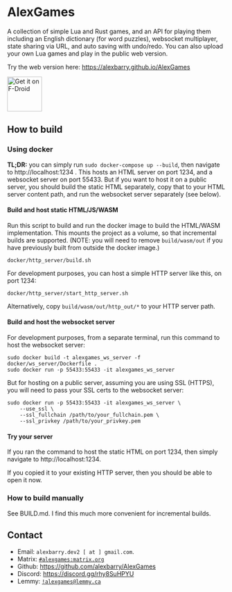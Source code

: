# AlexGames

A collection of simple Lua and Rust games, and an API for playing them including an English dictionary (for word puzzles), websocket multiplayer, state sharing via URL, and auto saving with undo/redo. You can also upload your own Lua games and play in the public web version.

Try the web version here: https://alexbarry.github.io/AlexGames

[<img src="https://fdroid.gitlab.io/artwork/badge/get-it-on.png"
     alt="Get it on F-Droid"
     height="80">](https://f-droid.org/packages/net.alexbarry.alexgames/)

## How to build

### Using docker

**TL;DR:** you can simply run `sudo docker-compose up --build`, then navigate to http://localhost:1234 . This hosts an HTML server on port 1234, and a websocket server on port 55433. But if you want to host it on a public server, you should build the static HTML separately, copy that to your HTML server content path, and run the websocket server separately (see below).

#### Build and host static HTML/JS/WASM

Run this script to build and run the docker image to build the HTML/WASM implementation. This mounts the project as a volume, so that incremental builds are supported. (NOTE: you will need to remove `build/wasm/out` if you have previously built from outside the docker image.)

```
docker/http_server/build.sh
```

For development purposes, you can host a simple HTTP server like this, on port 1234:
```
docker/http_server/start_http_server.sh
```

Alternatively, copy `build/wasm/out/http_out/*` to your HTTP server path.

#### Build and host the websocket server

For development purposes, from a separate terminal, run this command to host the websocket server:
```
sudo docker build -t alexgames_ws_server -f docker/ws_server/Dockerfile .
sudo docker run -p 55433:55433 -it alexgames_ws_server
```

But for hosting on a public server, assuming you are using SSL (HTTPS), you will need to pass your SSL certs to the websocket server:

```
sudo docker run -p 55433:55433 -it alexgames_ws_server \
	--use_ssl \
	--ssl_fullchain /path/to/your_fullchain.pem \
	--ssl_privkey /path/to/your_privkey.pem
```

#### Try your server

If you ran the command to host the static HTML on port 1234, then simply navigate to http://localhost:1234.

If you copied it to your existing HTTP server, then you should be able to open it now.

### How to build manually

See BUILD.md. I find this much more convenient for incremental builds.

## Contact

* Email: `alexbarry.dev2 [ at ] gmail.com`.
* Matrix: [`#alexgames:matrix.org`](https://matrix.to/#/#alexgames:matrix.org)
* Github: https://github.com/alexbarry/AlexGames
* Discord: https://discord.gg/rhy8SuHPYU
* Lemmy: [`!alexgames@lemmy.ca`](https://lemmyverse.link/c/alexgames@lemmy.ca)
